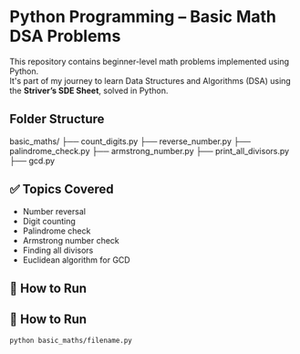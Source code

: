 # Python Programming – Basic Math DSA Problems

This repository contains beginner-level math problems implemented using Python.  
It's part of my journey to learn Data Structures and Algorithms (DSA) using the **Striver’s SDE Sheet**, solved in Python.

## Folder Structure
basic_maths/
├── count_digits.py
├── reverse_number.py
├── palindrome_check.py
├── armstrong_number.py
├── print_all_divisors.py
├── gcd.py

## ✅ Topics Covered
- Number reversal
- Digit counting
- Palindrome check
- Armstrong number check
- Finding all divisors
- Euclidean algorithm for GCD

## 🚀 How to Run

## 🚀 How to Run

```bash
python basic_maths/filename.py
